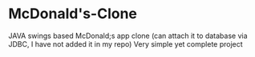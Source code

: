 
# McDonald's-Clone

JAVA swings based McDonald;s app clone (can attach it to database via JDBC, I have not added it in my repo)
Very simple yet complete project
